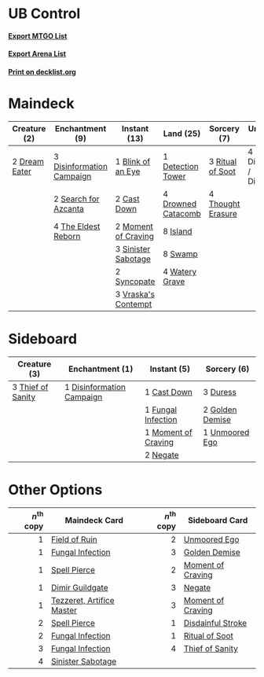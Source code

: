 # UB Control

#### [Export MTGO List](../collection/UB%20Control/UB%20Control.txt)
#### [Export Arena List](../collection/UB%20Control/UB%20Control_arena.txt)
#### [Print on decklist.org](http://decklist.org/?deckmain=1%09Blink%20of%20an%20Eye%0A2%09Cast%20Down%0A1%09Detection%20Tower%0A4%09Discovery%20/%20Dispersal%0A3%09Disinformation%20Campaign%0A2%09Dream%20Eater%0A4%09Drowned%20Catacomb%0A8%09Island%0A2%09Moment%20of%20Craving%0A3%09Ritual%20of%20Soot%0A2%09Search%20for%20Azcanta%0A3%09Sinister%20Sabotage%0A8%09Swamp%0A2%09Syncopate%0A4%09The%20Eldest%20Reborn%0A4%09Thought%20Erasure%0A3%09Vraska's%20Contempt%0A4%09Watery%20Grave&deckside=1%09Cast%20Down%0A1%09Disinformation%20Campaign%0A3%09Duress%0A1%09Fungal%20Infection%0A2%09Golden%20Demise%0A1%09Moment%20of%20Craving%0A2%09Negate%0A3%09Thief%20of%20Sanity%0A1%09Unmoored%20Ego)
# Maindeck

|                                      Creature (2)                                      |                                          Enchantment (9)                                           |                                         Instant (13)                                         |                                          Land (25)                                          |                                        Sorcery (7)                                         |      Unknown (4)      |
|----------------------------------------------------------------------------------------|----------------------------------------------------------------------------------------------------|----------------------------------------------------------------------------------------------|---------------------------------------------------------------------------------------------|--------------------------------------------------------------------------------------------|-----------------------|
|2 [Dream Eater](http://gatherer.wizards.com/Pages/Card/Details.aspx?multiverseid=452788)|3 [Disinformation Campaign](http://gatherer.wizards.com/Pages/Card/Details.aspx?multiverseid=452917)|1 [Blink of an Eye](http://gatherer.wizards.com/Pages/Card/Details.aspx?multiverseid=442934)  |1 [Detection Tower](http://gatherer.wizards.com/Pages/Card/Details.aspx?multiverseid=447386) |3 [Ritual of Soot](http://gatherer.wizards.com/Pages/Card/Details.aspx?multiverseid=452834) |4 Discovery / Dispersal|
|                                                                                        |2 [Search for Azcanta](http://gatherer.wizards.com/Pages/Card/Details.aspx?multiverseid=435226)     |2 [Cast Down](http://gatherer.wizards.com/Pages/Card/Details.aspx?multiverseid=442969)        |4 [Drowned Catacomb](http://gatherer.wizards.com/Pages/Card/Details.aspx?multiverseid=430633)|4 [Thought Erasure](http://gatherer.wizards.com/Pages/Card/Details.aspx?multiverseid=452956)|                       |
|                                                                                        |4 [The Eldest Reborn](http://gatherer.wizards.com/Pages/Card/Details.aspx?multiverseid=442978)      |2 [Moment of Craving](http://gatherer.wizards.com/Pages/Card/Details.aspx?multiverseid=439736)|8 [Island](http://gatherer.wizards.com/Pages/Card/Details.aspx?multiverseid=439857)          |                                                                                            |                       |
|                                                                                        |                                                                                                    |3 [Sinister Sabotage](http://gatherer.wizards.com/Pages/Card/Details.aspx?multiverseid=452804)|8 [Swamp](http://gatherer.wizards.com/Pages/Card/Details.aspx?multiverseid=439858)           |                                                                                            |                       |
|                                                                                        |                                                                                                    |2 [Syncopate](http://gatherer.wizards.com/Pages/Card/Details.aspx?multiverseid=442955)        |4 [Watery Grave](http://gatherer.wizards.com/Pages/Card/Details.aspx?multiverseid=405114)    |                                                                                            |                       |
|                                                                                        |                                                                                                    |3 [Vraska's Contempt](http://gatherer.wizards.com/Pages/Card/Details.aspx?multiverseid=435283)|                                                                                             |                                                                                            |                       |


# Sideboard

|                                        Creature (3)                                        |                                          Enchantment (1)                                           |                                         Instant (5)                                          |                                       Sorcery (6)                                        |
|--------------------------------------------------------------------------------------------|----------------------------------------------------------------------------------------------------|----------------------------------------------------------------------------------------------|------------------------------------------------------------------------------------------|
|3 [Thief of Sanity](http://gatherer.wizards.com/Pages/Card/Details.aspx?multiverseid=452955)|1 [Disinformation Campaign](http://gatherer.wizards.com/Pages/Card/Details.aspx?multiverseid=452917)|1 [Cast Down](http://gatherer.wizards.com/Pages/Card/Details.aspx?multiverseid=442969)        |3 [Duress](http://gatherer.wizards.com/Pages/Card/Details.aspx?multiverseid=14557)        |
|                                                                                            |                                                                                                    |1 [Fungal Infection](http://gatherer.wizards.com/Pages/Card/Details.aspx?multiverseid=442982) |2 [Golden Demise](http://gatherer.wizards.com/Pages/Card/Details.aspx?multiverseid=439730)|
|                                                                                            |                                                                                                    |1 [Moment of Craving](http://gatherer.wizards.com/Pages/Card/Details.aspx?multiverseid=439736)|1 [Unmoored Ego](http://gatherer.wizards.com/Pages/Card/Details.aspx?multiverseid=452962) |
|                                                                                            |                                                                                                    |2 [Negate](http://gatherer.wizards.com/Pages/Card/Details.aspx?multiverseid=423707)           |                                                                                          |


# Other Options

|*n*<sup>th</sup> copy|                                           Maindeck Card                                            |*n*<sup>th</sup> copy|                                       Sideboard Card                                       |
|--------------------:|----------------------------------------------------------------------------------------------------|--------------------:|--------------------------------------------------------------------------------------------|
|                    1|[Field of Ruin](http://gatherer.wizards.com/Pages/Card/Details.aspx?multiverseid=435415)            |                    2|[Unmoored Ego](http://gatherer.wizards.com/Pages/Card/Details.aspx?multiverseid=452962)     |
|                    1|[Fungal Infection](http://gatherer.wizards.com/Pages/Card/Details.aspx?multiverseid=442982)         |                    3|[Golden Demise](http://gatherer.wizards.com/Pages/Card/Details.aspx?multiverseid=439730)    |
|                    1|[Spell Pierce](http://gatherer.wizards.com/Pages/Card/Details.aspx?multiverseid=425876)             |                    2|[Moment of Craving](http://gatherer.wizards.com/Pages/Card/Details.aspx?multiverseid=439736)|
|                    1|[Dimir Guildgate](http://gatherer.wizards.com/Pages/Card/Details.aspx?multiverseid=376306)          |                    3|[Negate](http://gatherer.wizards.com/Pages/Card/Details.aspx?multiverseid=423707)           |
|                    1|[Tezzeret, Artifice Master](http://gatherer.wizards.com/Pages/Card/Details.aspx?multiverseid=447215)|                    3|[Moment of Craving](http://gatherer.wizards.com/Pages/Card/Details.aspx?multiverseid=439736)|
|                    2|[Spell Pierce](http://gatherer.wizards.com/Pages/Card/Details.aspx?multiverseid=425876)             |                    1|[Disdainful Stroke](http://gatherer.wizards.com/Pages/Card/Details.aspx?multiverseid=420705)|
|                    2|[Fungal Infection](http://gatherer.wizards.com/Pages/Card/Details.aspx?multiverseid=442982)         |                    1|[Ritual of Soot](http://gatherer.wizards.com/Pages/Card/Details.aspx?multiverseid=452834)   |
|                    3|[Fungal Infection](http://gatherer.wizards.com/Pages/Card/Details.aspx?multiverseid=442982)         |                    4|[Thief of Sanity](http://gatherer.wizards.com/Pages/Card/Details.aspx?multiverseid=452955)  |
|                    4|[Sinister Sabotage](http://gatherer.wizards.com/Pages/Card/Details.aspx?multiverseid=452804)        |                     |                                                                                            |

